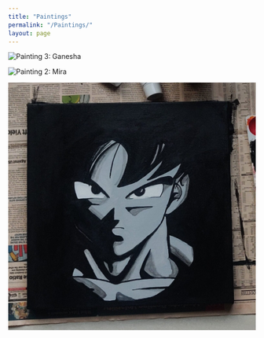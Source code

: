 ```yaml
---
title: "Paintings"
permalink: "/Paintings/"
layout: page
---
```


![Painting 3: Ganesha](/assets/Painting_Pictures/Ganesha.jpg)

![Painting 2: Mira](/assets/Painting_Pictures/Mira.jpg)

![Painting 1: Goku](/assets/Goku.jpg)
